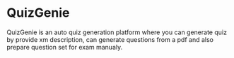 # QuizGenie
QuizGenie is an auto quiz generation platform where you can generate quiz by provide xm description, can generate questions from a pdf and also prepare question set for exam manualy.
